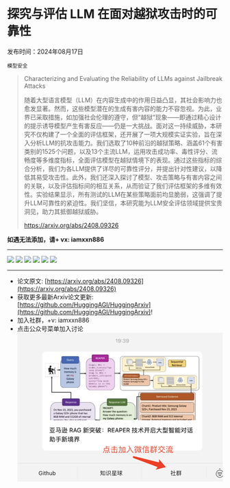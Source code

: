 # 探究与评估 LLM 在面对越狱攻击时的可靠性
发布时间：2024年08月17日

`模型安全`
> Characterizing and Evaluating the Reliability of LLMs against Jailbreak Attacks
>
> 随着大型语言模型（LLM）在内容生成中的作用日益凸显，其社会影响力也愈发显著。然而，这些模型潜在的生成有害内容的能力不容忽视。为此，业界已采取措施，如加强社会伦理的遵守，但“越狱”现象——即通过精心设计的提示诱导模型产生有害反应——仍是一大挑战。面对这一持续威胁，本研究不仅构建了一个全面的评估框架，还开展了一项大规模实证实验，旨在深入分析LLM的抗攻击能力。我们选取了10种前沿的越狱策略、涵盖61个有害类别的1525个问题，以及13个主流LLM，运用攻击成功率、毒性评分、流畅度等多维度指标，全面评估模型在越狱情境下的表现。通过这些指标的综合分析，我们为各LLM提供了详尽的可靠性评分，并提出针对性建议，以降低其易受攻击性。此外，我们还深入探讨了模型、攻击策略与有害内容之间的关联，以及评估指标间的相互关系，从而验证了我们评估框架的多维有效性。实验结果显示，所有测试的LLM在某些策略面前均显脆弱，这强调了提升LLM可靠性的紧迫性。我们坚信，本研究能为LLM安全评估领域提供宝贵洞见，助力其抵御越狱威胁。
>
> https://arxiv.org/abs/2408.09326

**如遇无法添加，请+ vx: iamxxn886**
<hr />

![](https://raw.githubusercontent.com/HuggingAGI/HuggingArxiv/main/paper_images/2408.09326/x2.png)
![](https://raw.githubusercontent.com/HuggingAGI/HuggingArxiv/main/paper_images/2408.09326/x3.png)
![](https://raw.githubusercontent.com/HuggingAGI/HuggingArxiv/main/paper_images/2408.09326/x4.png)
![](https://raw.githubusercontent.com/HuggingAGI/HuggingArxiv/main/paper_images/2408.09326/x5.png)
![](https://raw.githubusercontent.com/HuggingAGI/HuggingArxiv/main/paper_images/2408.09326/x6.png)
![](https://raw.githubusercontent.com/HuggingAGI/HuggingArxiv/main/paper_images/2408.09326/x7.png)

<hr />

- 论文原文: [https://arxiv.org/abs/2408.09326](https://arxiv.org/abs/2408.09326)
- 获取更多最新Arxiv论文更新: [https://github.com/HuggingAGI/HuggingArxiv](https://github.com/HuggingAGI/HuggingArxiv)!
- 加入社群，+v: iamxxn886
- 点击公众号菜单加入讨论
![](https://raw.githubusercontent.com/HuggingAGI/wx_assets/main/2024/07/31/1722434818326-94339e92-22f1-4472-9d27-fed232f70b5d.jpeg)